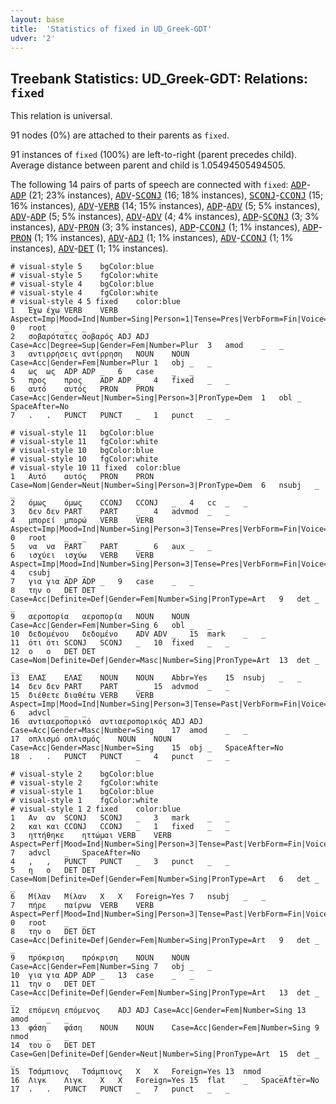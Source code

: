 ```yaml
---
layout: base
title:  'Statistics of fixed in UD_Greek-GDT'
udver: '2'
---
```


## Treebank Statistics: UD_Greek-GDT: Relations: `fixed`

This relation is universal.

91 nodes (0%) are attached to their parents as `fixed`.

91 instances of `fixed` (100%) are left-to-right (parent precedes child).
Average distance between parent and child is 1.05494505494505.

The following 14 pairs of parts of speech are connected with `fixed`: <tt><a href="el_gdt-pos-ADP.html">ADP</a></tt>-<tt><a href="el_gdt-pos-ADP.html">ADP</a></tt> (21; 23% instances), <tt><a href="el_gdt-pos-ADV.html">ADV</a></tt>-<tt><a href="el_gdt-pos-SCONJ.html">SCONJ</a></tt> (16; 18% instances), <tt><a href="el_gdt-pos-SCONJ.html">SCONJ</a></tt>-<tt><a href="el_gdt-pos-CCONJ.html">CCONJ</a></tt> (15; 16% instances), <tt><a href="el_gdt-pos-ADV.html">ADV</a></tt>-<tt><a href="el_gdt-pos-VERB.html">VERB</a></tt> (14; 15% instances), <tt><a href="el_gdt-pos-ADP.html">ADP</a></tt>-<tt><a href="el_gdt-pos-ADV.html">ADV</a></tt> (5; 5% instances), <tt><a href="el_gdt-pos-ADV.html">ADV</a></tt>-<tt><a href="el_gdt-pos-ADP.html">ADP</a></tt> (5; 5% instances), <tt><a href="el_gdt-pos-ADV.html">ADV</a></tt>-<tt><a href="el_gdt-pos-ADV.html">ADV</a></tt> (4; 4% instances), <tt><a href="el_gdt-pos-ADP.html">ADP</a></tt>-<tt><a href="el_gdt-pos-SCONJ.html">SCONJ</a></tt> (3; 3% instances), <tt><a href="el_gdt-pos-ADV.html">ADV</a></tt>-<tt><a href="el_gdt-pos-PRON.html">PRON</a></tt> (3; 3% instances), <tt><a href="el_gdt-pos-ADP.html">ADP</a></tt>-<tt><a href="el_gdt-pos-CCONJ.html">CCONJ</a></tt> (1; 1% instances), <tt><a href="el_gdt-pos-ADP.html">ADP</a></tt>-<tt><a href="el_gdt-pos-PRON.html">PRON</a></tt> (1; 1% instances), <tt><a href="el_gdt-pos-ADV.html">ADV</a></tt>-<tt><a href="el_gdt-pos-ADJ.html">ADJ</a></tt> (1; 1% instances), <tt><a href="el_gdt-pos-ADV.html">ADV</a></tt>-<tt><a href="el_gdt-pos-CCONJ.html">CCONJ</a></tt> (1; 1% instances), <tt><a href="el_gdt-pos-ADV.html">ADV</a></tt>-<tt><a href="el_gdt-pos-DET.html">DET</a></tt> (1; 1% instances).


~~~ conllu
# visual-style 5	bgColor:blue
# visual-style 5	fgColor:white
# visual-style 4	bgColor:blue
# visual-style 4	fgColor:white
# visual-style 4 5 fixed	color:blue
1	Έχω	έχω	VERB	VERB	Aspect=Imp|Mood=Ind|Number=Sing|Person=1|Tense=Pres|VerbForm=Fin|Voice=Act	0	root	_	_
2	σοβαρότατες	σοβαρός	ADJ	ADJ	Case=Acc|Degree=Sup|Gender=Fem|Number=Plur	3	amod	_	_
3	αντιρρήσεις	αντίρρηση	NOUN	NOUN	Case=Acc|Gender=Fem|Number=Plur	1	obj	_	_
4	ως	ως	ADP	ADP	_	6	case	_	_
5	προς	προς	ADP	ADP	_	4	fixed	_	_
6	αυτό	αυτός	PRON	PRON	Case=Acc|Gender=Neut|Number=Sing|Person=3|PronType=Dem	1	obl	_	SpaceAfter=No
7	.	.	PUNCT	PUNCT	_	1	punct	_	_

~~~


~~~ conllu
# visual-style 11	bgColor:blue
# visual-style 11	fgColor:white
# visual-style 10	bgColor:blue
# visual-style 10	fgColor:white
# visual-style 10 11 fixed	color:blue
1	Αυτό	αυτός	PRON	PRON	Case=Nom|Gender=Neut|Number=Sing|Person=3|PronType=Dem	6	nsubj	_	_
2	όμως	όμως	CCONJ	CCONJ	_	4	cc	_	_
3	δεν	δεν	PART	PART	_	4	advmod	_	_
4	μπορεί	μπορώ	VERB	VERB	Aspect=Imp|Mood=Ind|Number=Sing|Person=3|Tense=Pres|VerbForm=Fin|Voice=Act	0	root	_	_
5	να	να	PART	PART	_	6	aux	_	_
6	ισχύει	ισχύω	VERB	VERB	Aspect=Imp|Mood=Ind|Number=Sing|Person=3|Tense=Pres|VerbForm=Fin|Voice=Act	4	csubj	_	_
7	για	για	ADP	ADP	_	9	case	_	_
8	την	ο	DET	DET	Case=Acc|Definite=Def|Gender=Fem|Number=Sing|PronType=Art	9	det	_	_
9	αεροπορία	αεροπορία	NOUN	NOUN	Case=Acc|Gender=Fem|Number=Sing	6	obl	_	_
10	δεδομένου	δεδομένο	ADV	ADV	_	15	mark	_	_
11	ότι	ότι	SCONJ	SCONJ	_	10	fixed	_	_
12	ο	ο	DET	DET	Case=Nom|Definite=Def|Gender=Masc|Number=Sing|PronType=Art	13	det	_	_
13	ΕΛΑΣ	ΕΛΑΣ	NOUN	NOUN	Abbr=Yes	15	nsubj	_	_
14	δεν	δεν	PART	PART	_	15	advmod	_	_
15	διέθετε	διαθέτω	VERB	VERB	Aspect=Imp|Mood=Ind|Number=Sing|Person=3|Tense=Past|VerbForm=Fin|Voice=Act	6	advcl	_	_
16	αντιαεροπορικό	αντιαεροπορικός	ADJ	ADJ	Case=Acc|Gender=Masc|Number=Sing	17	amod	_	_
17	οπλισμό	οπλισμός	NOUN	NOUN	Case=Acc|Gender=Masc|Number=Sing	15	obj	_	SpaceAfter=No
18	.	.	PUNCT	PUNCT	_	4	punct	_	_

~~~


~~~ conllu
# visual-style 2	bgColor:blue
# visual-style 2	fgColor:white
# visual-style 1	bgColor:blue
# visual-style 1	fgColor:white
# visual-style 1 2 fixed	color:blue
1	Αν	αν	SCONJ	SCONJ	_	3	mark	_	_
2	και	και	CCONJ	CCONJ	_	1	fixed	_	_
3	ηττήθηκε	ηττώμαι	VERB	VERB	Aspect=Perf|Mood=Ind|Number=Sing|Person=3|Tense=Past|VerbForm=Fin|Voice=Pass	7	advcl	_	SpaceAfter=No
4	,	,	PUNCT	PUNCT	_	3	punct	_	_
5	η	ο	DET	DET	Case=Nom|Definite=Def|Gender=Fem|Number=Sing|PronType=Art	6	det	_	_
6	Μίλαν	Μίλαν	X	X	Foreign=Yes	7	nsubj	_	_
7	πήρε	παίρνω	VERB	VERB	Aspect=Perf|Mood=Ind|Number=Sing|Person=3|Tense=Past|VerbForm=Fin|Voice=Act	0	root	_	_
8	την	ο	DET	DET	Case=Acc|Definite=Def|Gender=Fem|Number=Sing|PronType=Art	9	det	_	_
9	πρόκριση	πρόκριση	NOUN	NOUN	Case=Acc|Gender=Fem|Number=Sing	7	obj	_	_
10	για	για	ADP	ADP	_	13	case	_	_
11	την	ο	DET	DET	Case=Acc|Definite=Def|Gender=Fem|Number=Sing|PronType=Art	13	det	_	_
12	επόμενη	επόμενος	ADJ	ADJ	Case=Acc|Gender=Fem|Number=Sing	13	amod	_	_
13	φάση	φάση	NOUN	NOUN	Case=Acc|Gender=Fem|Number=Sing	9	nmod	_	_
14	του	ο	DET	DET	Case=Gen|Definite=Def|Gender=Neut|Number=Sing|PronType=Art	15	det	_	_
15	Τσάμπιονς	Τσάμπιονς	X	X	Foreign=Yes	13	nmod	_	_
16	Λιγκ	Λιγκ	X	X	Foreign=Yes	15	flat	_	SpaceAfter=No
17	.	.	PUNCT	PUNCT	_	7	punct	_	_

~~~


